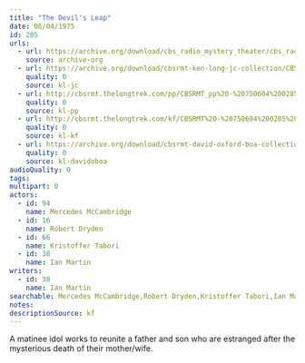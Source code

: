 ```yaml
---
title: "The Devil's Leap"
date: 06/04/1975
id: 285
urls: 
  - url: https://archive.org/download/cbs_radio_mystery_theater/cbs_radio_mystery_theater-0251-0300.zip/cbs_radio_mystery_theater-0251-0300%2Fcbsrmt_0285_devils_leap.mp3
    source: archive-org
  - url: https://archive.org/download/cbsrmt-ken-long-jc-collection/CBSRMT - 750604 0285 Devil 's Leap vbr kb2 b_jc.mp3
    quality: 0
    source: kl-jc
  - url: http://cbsrmt.thelongtrek.com/pp/CBSRMT_pp%20-%20750604%200285%20The%20Devil%27s%20Leap.mp3
    quality: 0
    source: kl-pp
  - url: http://cbsrmt.thelongtrek.com/kf/CBSRMT%20-%20750604%200285%20The%20Devil%27s%20Leap_kf.mp3
    quality: 0
    source: kl-kf
  - url: https://archive.org/download/cbsrmt-david-oxford-boa-collection/CBSRMT-750604-0285-The-Devil's-Leap-(64-44)_kf-{BoA}.mp3
    quality: 0
    source: kl-davidoboa
audioQuality: 0
tags: 
multipart: 0
actors:  
  - id: 94
    name: Mercedes McCambridge  
  - id: 16
    name: Robert Dryden  
  - id: 66
    name: Kristoffer Tabori  
  - id: 38
    name: Ian Martin
writers:  
  - id: 38
    name: Ian Martin
searchable: Mercedes McCambridge,Robert Dryden,Kristoffer Tabori,Ian Martin Ian Martin
notes: 
descriptionSource: kf
---
```

A matinee idol works to reunite a father and son who are estranged after the mysterious death of their mother/wife.